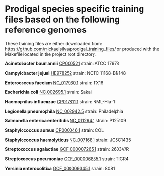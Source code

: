 # Prodigal species specific training files based on the following reference genomes

These training files are either downloaded from: https://github.com/mickaelsilva/prodigal_training_files/
or produced with the Makefile located in the project root directory.


**Acinetobacter baumannii**
[CP000521](https://www.ncbi.nlm.nih.gov/nuccore/CP000521)
strain: ATCC 17978

**Campylobacter jejuni**
[HE978252](https://www.ncbi.nlm.nih.gov/nuccore/HE978252)
strain: NCTC 11168-BN148

**Enterococcus faecium**
[NC_017960.1](https://www.ncbi.nlm.nih.gov/nuccore/NC_017960.1)
strain: TX16

**Escherichia coli**
[NC_002695.1](https://www.ncbi.nlm.nih.gov/nuccore/NC_002695.1)
strain: Sakai

**Haemophilus influenzae**
[CP017811.1](https://www.ncbi.nlm.nih.gov/nuccore/CP017811.1)
strain: NML-Hia-1

**Legionella pneumophila**
[NC_002942.5](https://www.ncbi.nlm.nih.gov/nuccore/NC_002942.5)
strain: Philadelphia

**Salmonella enterica enteritidis**
[NC_011294.1](https://www.ncbi.nlm.nih.gov/nuccore/NC_011294.1)
strain: P125109

**Staphylococcus aureus**
[CP000046.1](https://www.ncbi.nlm.nih.gov/nuccore/CP000046.1)
strain: COL

**Staphylococcus haemolyticus**
[NC_007168.1](https://www.ncbi.nlm.nih.gov/nuccore/NC_007168.1)
strain: JCSC1435

**Streptococcus agalactiae**
[GCF_000007265.1](https://www.ncbi.nlm.nih.gov/assembly/GCF_000007265.1/)
strain: 2603V/R

**Streptococcus pneumoniae**
[GCF_000006885.1](https://www.ncbi.nlm.nih.gov/assembly/GCF_000006885.1)
strain: TIGR4

**Yersinia enterocolitica**
[GCF_000009345.1](https://www.ncbi.nlm.nih.gov/nuccore/NC_008800.1)
strain: 8081
